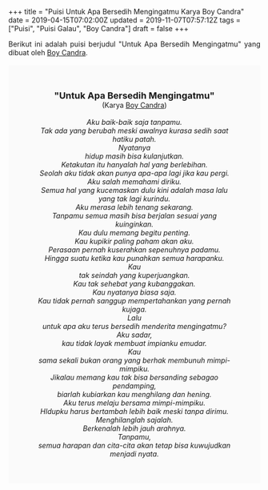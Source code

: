 +++
title = "Puisi Untuk Apa Bersedih Mengingatmu Karya Boy Candra"
date = 2019-04-15T07:02:00Z
updated = 2019-11-07T07:57:12Z
tags = ["Puisi", "Puisi Galau", "Boy Candra"]
draft = false
+++

<div dir="ltr" style="text-align: left;" trbidi="on"><div dir="ltr" style="text-align: left;" trbidi="on"><div style="text-align: justify;">Berikut ini adalah puisi berjudul "Untuk Apa Bersedih Mengingatmu" yang dibuat oleh <a href="https://www.idntimes.com/life/inspiration/fajar-laksmita-dewi/8-quotes-romantis-boy-candra-1/full" target="_blank">Boy Candra</a>. </div><br /><div style="background: #FAFAFA; font-size: 14px; height: auto; margin: 0 auto; padding: 50px; text-align: center; width: auto;"><span style="font-size: 18px;"><b>"Untuk Apa Bersedih Mengingatmu"</b></span><br />(Karya <a href="https://www.sekata.web.id/tags/boy-candra" target="_blank">Boy Candra</a>)<br /><br /><i>Aku baik-baik saja tanpamu.<br />Tak ada yang berubah meski awalnya kurasa sedih saat hatiku patah.<br />Nyatanya<br />hidup masih bisa kulanjutkan.<br />Ketakutan itu hanyalah hal yang berlebihan.<br />Seolah aku tidak akan punya apa-apa lagi jika kau pergi.<br />Aku salah memahami diriku.<br />Semua hal yang kucemaskan dulu kini adalah masa lalu yang tak lagi kurindu.<br />Aku merasa lebih tenang sekarang.<br />Tanpamu semua masih bisa berjalan sesuai yang kuinginkan.<br />Kau dulu memang begitu penting.<br />Kau kupikir paling paham akan aku.<br />Perasaan pernah kuserahkan sepenuhnya padamu.<br />Hingga suatu ketika kau punahkan semua harapanku.<br />Kau<br />tak seindah yang kuperjuangkan.<br />Kau tak sehebat yang kubanggakan.<br />Kau nyatanya biasa saja.<br />Kau tidak pernah sanggup mempertahankan yang pernah kujaga.<br />Lalu<br />untuk apa aku terus bersedih menderita mengingatmu?<br />Aku sadar,<br />kau tidak layak membuat impianku emudar.<br />Kau<br />sama sekali bukan orang yang berhak membunuh mimpi-mimpiku.<br />Jikalau memang kau tak bisa bersanding sebagao pendamping,<br />biarlah kubiarkan kau menghilang dan hening.<br />Aku terus melaju bersama mimpi-mimpiku.<br />HIdupku harus bertambah lebih baik meski tanpa dirimu.<br />Menghilanglah sajalah.<br />Berkenalah lebih jauh arahnya.<br />Tanpamu,<br />semua harapan dan cita-cita akan tetap bisa kuwujudkan menjadi nyata.<br /></i></div></div></div>

